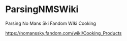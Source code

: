 # ParsingNMSWiki
Parsing No Mans Ski Fandom WIki Cooking

https://nomanssky.fandom.com/wiki/Cooking_Products
